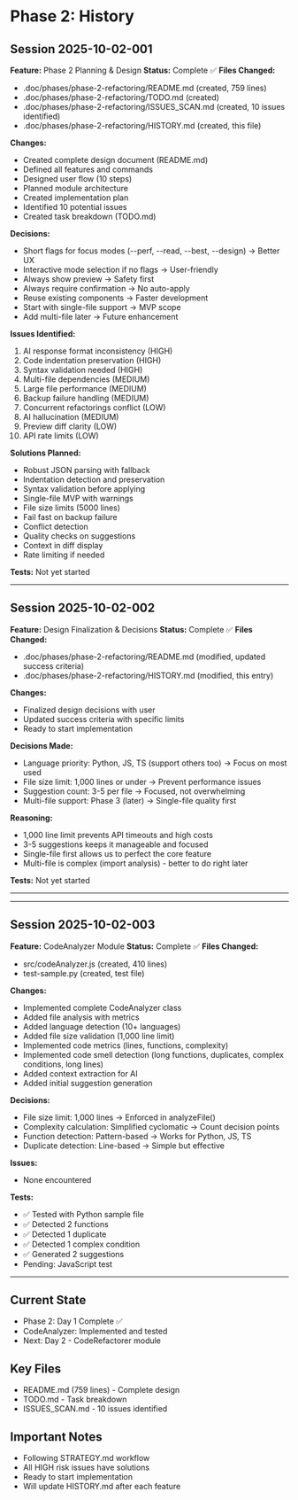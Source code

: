 # Phase 2: History

## Session 2025-10-02-001

**Feature:** Phase 2 Planning & Design
**Status:** Complete ✅
**Files Changed:**
- .doc/phases/phase-2-refactoring/README.md (created, 759 lines)
- .doc/phases/phase-2-refactoring/TODO.md (created)
- .doc/phases/phase-2-refactoring/ISSUES_SCAN.md (created, 10 issues identified)
- .doc/phases/phase-2-refactoring/HISTORY.md (created, this file)

**Changes:**
- Created complete design document (README.md)
- Defined all features and commands
- Designed user flow (10 steps)
- Planned module architecture
- Created implementation plan
- Identified 10 potential issues
- Created task breakdown (TODO.md)

**Decisions:**
- Short flags for focus modes (--perf, --read, --best, --design) → Better UX
- Interactive mode selection if no flags → User-friendly
- Always show preview → Safety first
- Always require confirmation → No auto-apply
- Reuse existing components → Faster development
- Start with single-file support → MVP scope
- Add multi-file later → Future enhancement

**Issues Identified:**
1. AI response format inconsistency (HIGH)
2. Code indentation preservation (HIGH)
3. Syntax validation needed (HIGH)
4. Multi-file dependencies (MEDIUM)
5. Large file performance (MEDIUM)
6. Backup failure handling (MEDIUM)
7. Concurrent refactorings conflict (LOW)
8. AI hallucination (MEDIUM)
9. Preview diff clarity (LOW)
10. API rate limits (LOW)

**Solutions Planned:**
- Robust JSON parsing with fallback
- Indentation detection and preservation
- Syntax validation before applying
- Single-file MVP with warnings
- File size limits (5000 lines)
- Fail fast on backup failure
- Conflict detection
- Quality checks on suggestions
- Context in diff display
- Rate limiting if needed

**Tests:** Not yet started

---

## Session 2025-10-02-002

**Feature:** Design Finalization & Decisions
**Status:** Complete ✅
**Files Changed:**
- .doc/phases/phase-2-refactoring/README.md (modified, updated success criteria)
- .doc/phases/phase-2-refactoring/HISTORY.md (modified, this entry)

**Changes:**
- Finalized design decisions with user
- Updated success criteria with specific limits
- Ready to start implementation

**Decisions Made:**
- Language priority: Python, JS, TS (support others too) → Focus on most used
- File size limit: 1,000 lines or under → Prevent performance issues
- Suggestion count: 3-5 per file → Focused, not overwhelming
- Multi-file support: Phase 3 (later) → Single-file quality first

**Reasoning:**
- 1,000 line limit prevents API timeouts and high costs
- 3-5 suggestions keeps it manageable and focused
- Single-file first allows us to perfect the core feature
- Multi-file is complex (import analysis) - better to do right later

**Tests:** Not yet started

---

---

## Session 2025-10-02-003

**Feature:** CodeAnalyzer Module
**Status:** Complete ✅
**Files Changed:**
- src/codeAnalyzer.js (created, 410 lines)
- test-sample.py (created, test file)

**Changes:**
- Implemented complete CodeAnalyzer class
- Added file analysis with metrics
- Added language detection (10+ languages)
- Added file size validation (1,000 line limit)
- Implemented code metrics (lines, functions, complexity)
- Implemented code smell detection (long functions, duplicates, complex conditions, long lines)
- Added context extraction for AI
- Added initial suggestion generation

**Decisions:**
- File size limit: 1,000 lines → Enforced in analyzeFile()
- Complexity calculation: Simplified cyclomatic → Count decision points
- Function detection: Pattern-based → Works for Python, JS, TS
- Duplicate detection: Line-based → Simple but effective

**Issues:**
- None encountered

**Tests:** 
- ✅ Tested with Python sample file
- ✅ Detected 2 functions
- ✅ Detected 1 duplicate
- ✅ Detected 1 complex condition
- ✅ Generated 2 suggestions
- Pending: JavaScript test

---

## Current State
- Phase 2: Day 1 Complete ✅
- CodeAnalyzer: Implemented and tested
- Next: Day 2 - CodeRefactorer module

## Key Files
- README.md (759 lines) - Complete design
- TODO.md - Task breakdown
- ISSUES_SCAN.md - 10 issues identified

## Important Notes
- Following STRATEGY.md workflow
- All HIGH risk issues have solutions
- Ready to start implementation
- Will update HISTORY.md after each feature
